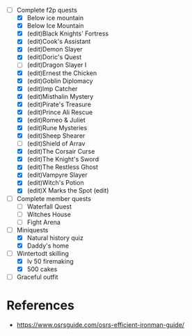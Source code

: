 
- [ ] Complete f2p quests
	- [x] Below ice mountain
	- [x] Below Ice Mountain
	- [x] (edit)Black Knights' Fortress
	- [x] (edit)Cook's Assistant
	- [x] (edit)Demon Slayer
	- [x] (edit)Doric's Quest
	- [ ] (edit)Dragon Slayer I
	- [x] (edit)Ernest the Chicken
	- [x] (edit)Goblin Diplomacy
	- [x] (edit)Imp Catcher
	- [x] (edit)Misthalin Mystery
	- [x] (edit)Pirate's Treasure
	- [x] (edit)Prince Ali Rescue
	- [x] (edit)Romeo & Juliet
	- [x] (edit)Rune Mysteries
	- [x] (edit)Sheep Shearer
	- [ ] (edit)Shield of Arrav
	- [x] (edit)The Corsair Curse
	- [x] (edit)The Knight's Sword
	- [x] (edit)The Restless Ghost
	- [x] (edit)Vampyre Slayer
	- [x] (edit)Witch's Potion
	- [x] (edit)X Marks the Spot (edit) 
- [ ] Complete member quests
	- [ ] Waterfall Quest
	- [ ] Witches House
	- [ ] Fight Arena
- [ ] Miniquests
	- [x] Natural history quiz
	- [x] Daddy's home
- [ ] Wintertodt skilling
	- [x] lv 50 firemaking
	- [x] 500 cakes
- [ ] Graceful outfit

# References

- https://www.osrsguide.com/osrs-efficient-ironman-guide/